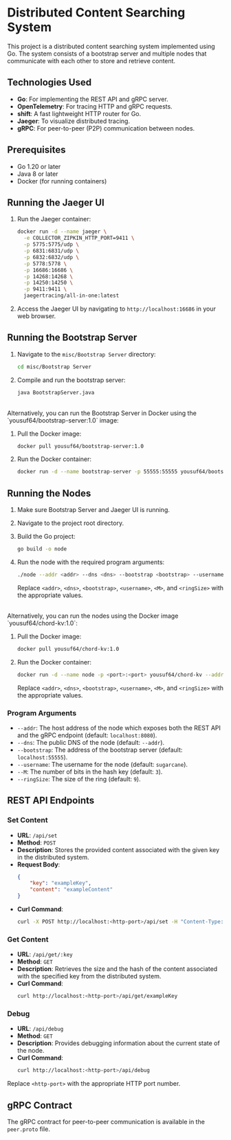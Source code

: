 # Distributed Content Searching System

This project is a distributed content searching system implemented using Go. The system consists of a bootstrap server and multiple nodes that communicate with each other to store and retrieve content.

## Technologies Used

- **Go**: For implementing the REST API and gRPC server.
- **OpenTelemetry**: For tracing HTTP and gRPC requests.
- **shift**: A fast lightweight HTTP router for Go.
- **Jaeger**: To visualize distributed tracing.
- **gRPC**: For peer-to-peer (P2P) communication between nodes.

## Prerequisites

- Go 1.20 or later
- Java 8 or later
- Docker (for running containers)

## Running the Jaeger UI

1. Run the Jaeger container:
    ```sh
    docker run -d --name jaeger \
      -e COLLECTOR_ZIPKIN_HTTP_PORT=9411 \
      -p 5775:5775/udp \
      -p 6831:6831/udp \
      -p 6832:6832/udp \
      -p 5778:5778 \
      -p 16686:16686 \
      -p 14268:14268 \
      -p 14250:14250 \
      -p 9411:9411 \
      jaegertracing/all-in-one:latest
    ```

2. Access the Jaeger UI by navigating to `http://localhost:16686` in your web browser.

## Running the Bootstrap Server

1. Navigate to the `misc/Bootstrap Server` directory:
    ```sh
    cd misc/Bootstrap Server
    ```

2. Compile and run the bootstrap server:
    ```sh
    java BootstrapServer.java
    ```
<br>
Alternatively, you can run the Bootstrap Server in Docker using the `yousuf64/bootstrap-server:1.0` image:

1. Pull the Docker image:
    ```sh
    docker pull yousuf64/bootstrap-server:1.0
    ```

2. Run the Docker container:
    ```sh
    docker run -d --name bootstrap-server -p 55555:55555 yousuf64/bootstrap-server:1.0
    ```

## Running the Nodes

1. Make sure Bootstrap Server and Jaeger UI is running.
2. Navigate to the project root directory.

3. Build the Go project:
    ```sh
    go build -o node
    ```

4. Run the node with the required program arguments:
    ```sh
    ./node --addr <addr> --dns <dns> --bootstrap <bootstrap> --username <username> --M <M> --ringSize <ringSize>
    ```

   Replace `<addr>`, `<dns>`, `<bootstrap>`, `<username>`, `<M>`, and `<ringSize>` with the appropriate values.

<br>
Alternatively, you can run the nodes using the Docker image `yousuf64/chord-kv:1.0`:

1. Pull the Docker image:
    ```sh
    docker pull yousuf64/chord-kv:1.0
    ```

2. Run the Docker container:
    ```sh
    docker run -d --name node -p <port>:<port> yousuf64/chord-kv --addr <addr> --dns <dns> --bootstrap <bootstrap> --username <username> --M <M> --ringSize <ringSize>
    ```
   
   Replace `<addr>`, `<dns>`, `<bootstrap>`, `<username>`, `<M>`, and `<ringSize>` with the appropriate values.

### Program Arguments

- `--addr`: The host address of the node which exposes both the REST API and the gRPC endpoint  (default: `localhost:8080`).
- `--dns`: The public DNS of the node (default: `--addr`).
- `--bootstrap`: The address of the bootstrap server (default: `localhost:55555`).
- `--username`: The username for the node (default: `sugarcane`).
- `--M`: The number of bits in the hash key (default: `3`).
- `--ringSize`: The size of the ring (default: `9`).

## REST API Endpoints

### Set Content

- **URL**: `/api/set`
- **Method**: `POST`
- **Description**: Stores the provided content associated with the given key in the distributed system.
- **Request Body**:
    ```json
    {
        "key": "exampleKey",
        "content": "exampleContent"
    }
    ```
- **Curl Command**:
    ```sh
    curl -X POST http://localhost:<http-port>/api/set -H "Content-Type: application/json" -d '{"key": "exampleKey", "content": "exampleContent"}'
    ```

### Get Content

- **URL**: `/api/get/:key`
- **Method**: `GET`
- **Description**: Retrieves the size and the hash of the content associated with the specified key from the distributed system.
- **Curl Command**:
    ```sh
    curl http://localhost:<http-port>/api/get/exampleKey
    ```

### Debug

- **URL**: `/api/debug`
- **Method**: `GET`
- **Description**: Provides debugging information about the current state of the node.
- **Curl Command**:
    ```sh
    curl http://localhost:<http-port>/api/debug
    ```

Replace `<http-port>` with the appropriate HTTP port number.

## gRPC Contract

The gRPC contract for peer-to-peer communication is available in the `peer.proto` file.